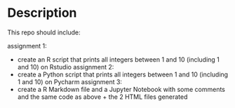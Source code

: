 # Description
This repo should include:

assignment 1:  
  - create an R script that prints all integers between 1 and 10 (including 1 and 10) on Rstudio
assignment 2:
  - create a Python script that prints all integers between 1 and 10 (including 1 and 10) on Pycharm 
assignment 3:
  - create a R Markdown file and a Jupyter Notebook with some comments and the same code as above + the 2 HTML files generated
    

